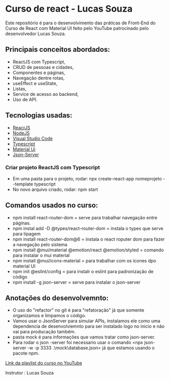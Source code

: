 # Curso de react - Lucas Souza

Este repositório é para o desenvolvimento das práticas de Front-End do Curso de React com Material UI feito pelo YouTube patrocinado pelo desenvolvedor Lucas Souza.

## Principais conceitos abordados:
 
* ReactJS com Typescript,
* CRUD  de pessoas e cidades,
* Componentes e páginas,
* Navegação dentre rotas,
* useEffect e useState,
* Listas,
* Service de acesso ao backend,
* Uso de API.

## Tecnologias usadas: 

* [ReacrJS](https://reactjs.org/docs/getting-started.html)
* [NodeJS](https://nodejs.org/en/download/) 
* [Visual Studio Code](https://code.visualstudio.com/download)
* [Typescript](https://www.typescriptlang.org/docs/)
* [Material Ui](https://mui.com/pt/material-ui/getting-started/installation/)
* [Json-Server](https://www.npmjs.com/package/json-server)

### Criar projeto ReactJS com Typescript

* Em uma pasta para o projeto, rodar: npx create-react-app nomeprojeto --template typescript
* No novo arquivo criado, rodar: npm start 

## Comandos usados no curso:
* npm install react-router-dom = serve para trabalhar navegação entre páginas.
* npm instal add -D @types/react-router-dom = instala o types que serve para tipagem
* npm install react-router-dom@6 = instala o react roputer dom para fazer a navegação pelo sistema
* npm install @mui/material @emotion/react @emotion/styled =  comando para instalar o mui material
* npm install @mui/icons-material = para trabalhar com os ícones dpo material UI
* npm init @eslint/config =  para instalr o eslint para padronização de código
* npm install -g json-server = serve para instalar o json-server
## Anotações do desenvolvemnto:
* O uso do "refactor" no git é para "refatoração" já que somente organizamos e limpamos o código.
* Vamos usar o JsonServer para simular APIs, instalamos ele como uma dependencia de desenvolviemnto para ser instalado logo no inicio e não vai para producação também.
* pasta mock é para informações que vamos tratar como json-server.
* Para rodar o json -server foi necessario usar o comando <npx json-server -w -p 3333 .\mock\database.json> já que estamos usando o pacote npm.


[Link da playlist do curso no YouTube](https://youtube.com/playlist?list=PL29TaWXah3iaqOejItvW--TaFr9NcruyQ)

Instrutor : Lucas Souza
